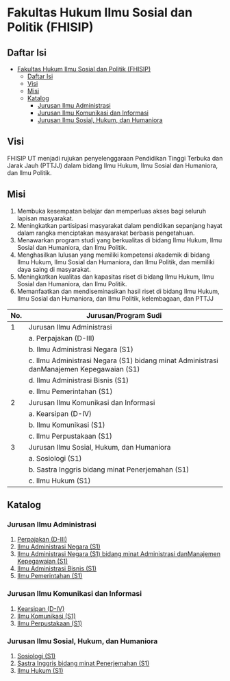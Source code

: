 # Fakultas Hukum Ilmu Sosial dan Politik (FHISIP)

## Daftar Isi

- [Fakultas Hukum Ilmu Sosial dan Politik (FHISIP)](#fakultas-hukum-ilmu-sosial-dan-politik-fhisip)
  - [Daftar Isi](#daftar-isi)
  - [Visi](#visi)
  - [Misi](#misi)
  - [Katalog](#katalog)
    - [Jurusan Ilmu Administrasi](#jurusan-ilmu-administrasi)
    - [Jurusan Ilmu Komunikasi dan Informasi](#jurusan-ilmu-komunikasi-dan-informasi)
    - [Jurusan Ilmu Sosial, Hukum, dan Humaniora](#jurusan-ilmu-sosial-hukum-dan-humaniora)

## Visi

FHISIP UT menjadi rujukan penyelenggaraan Pendidikan Tinggi Terbuka dan Jarak Jauh (PTTJJ) dalam bidang Ilmu Hukum, Ilmu Sosial dan Humaniora, dan Ilmu Politik.

## Misi

1. Membuka kesempatan belajar dan memperluas akses bagi seluruh lapisan masyarakat.
2. Meningkatkan partisipasi masyarakat dalam pendidikan sepanjang hayat dalam rangka menciptakan masyarakat berbasis pengetahuan.
3. Menawarkan program studi yang berkualitas di bidang Ilmu Hukum, Ilmu Sosial dan Humaniora, dan Ilmu Politik.
4. Menghasilkan lulusan yang memiliki kompetensi akademik di bidang Ilmu Hukum, Ilmu Sosial dan Humaniora, dan Ilmu Politik, dan memiliki daya saing di masyarakat.
5. Meningkatkan kualitas dan kapasitas riset di bidang Ilmu Hukum, Ilmu Sosial dan Humaniora, dan Ilmu Politik.
6. Memanfaatkan dan mendiseminasikan hasil riset di bidang Ilmu Hukum, Ilmu Sosial dan Humaniora, dan Ilmu Politik, kelembagaan, dan PTTJJ

| No. | Jurusan/Program Sudi                                                                     |
| --- | ---------------------------------------------------------------------------------------- |
| 1   | Jurusan Ilmu Administrasi                                                                |
|     | a. Perpajakan (D-III)                                                                    |
|     | b. Ilmu Administrasi Negara (S1)                                                         |
|     | c. Ilmu Administrasi Negara (S1) bidang minat Administrasi danManajemen Kepegawaian (S1) |
|     | d. Ilmu Administrasi Bisnis (S1)                                                         |
|     | e. Ilmu Pemerintahan (S1)                                                                |
| 2   | Jurusan Ilmu Komunikasi dan Informasi                                                    |
|     | a. Kearsipan (D-IV)                                                                      |
|     | b. Ilmu Komunikasi (S1)                                                                  |
|     | c. Ilmu Perpustakaan (S1)                                                                |
| 3   | Jurusan Ilmu Sosial, Hukum, dan Humaniora                                                |
|     | a. Sosiologi (S1)                                                                        |
|     | b. Sastra Inggris bidang minat Penerjemahan (S1)                                         |
|     | c. Ilmu Hukum (S1)                                                                       |

## Katalog

### Jurusan Ilmu Administrasi

1. [Perpajakan (D-III)](perpajakan-d-iii.md)
2. [Ilmu Administrasi Negara (S1)](ilmu-administrasi-negara-s1.md)
3. [Ilmu Administrasi Negara (S1) bidang minat Administrasi danManajemen Kepegawaian (S1)](ilmu-administrasi-negara-s1-bidang-minat-administrasi-dan-manajemen-kepegawaian-s1.md)
4. [Ilmu Administrasi Bisnis (S1)](ilmu-administrasi-bisnis-s1.md)
5. [Ilmu Pemerintahan (S1)](ilmu-pemerintahan-s1.md)

### Jurusan Ilmu Komunikasi dan Informasi

1. [Kearsipan (D-IV)](kearsipan-d-iv.md)
2. [Ilmu Komunikasi (S1)](ilmu-komunikasi-s1.md)
3. [Ilmu Perpustakaan (S1)](ilmu-perpustakaan-s1.md)

### Jurusan Ilmu Sosial, Hukum, dan Humaniora

1. [Sosiologi (S1)](sosiologi-s1.md)
2. [Sastra Inggris bidang minat Penerjemahan (S1)](sastra-inggris-bidang-minat-penerjemahan-s1.md)
3. [Ilmu Hukum (S1)](ilmu-hukum-s1.md)

